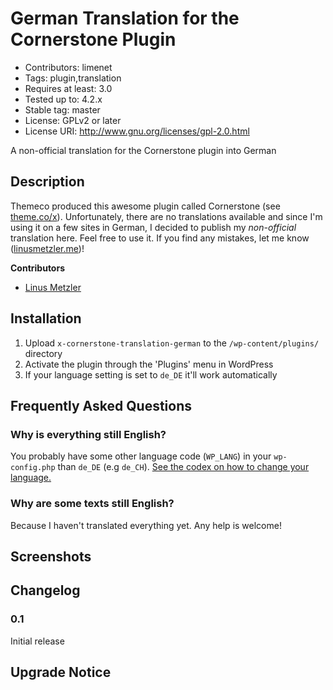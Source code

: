 # German Translation for the Cornerstone Plugin

* Contributors: limenet
* Tags: plugin,translation
* Requires at least: 3.0
* Tested up to: 4.2.x
* Stable tag: master
* License: GPLv2 or later
* License URI: http://www.gnu.org/licenses/gpl-2.0.html

A non-official translation for the Cornerstone plugin into German

## Description

Themeco produced this awesome plugin called Cornerstone (see [theme.co/x](http://theme.co/blog/x-version-4-introducing-cornerstone/)). Unfortunately, there are no translations available and since I'm using it on a few sites in German, I decided to publish my *non-official* translation here. Feel free to use it.
If you find any mistakes, let me know ([linusmetzler.me](http://linusmetzler.me))!

**Contributors**

- [Linus Metzler](https://github.com/limenet)

## Installation

1. Upload `x-cornerstone-translation-german` to the `/wp-content/plugins/` directory
1. Activate the plugin through the 'Plugins' menu in WordPress
1. If your language setting is set to `de_DE` it'll work automatically

## Frequently Asked Questions

### Why is everything still English?

You probably have some other language code (`WP_LANG`) in your `wp-config.php` than `de_DE` (e.g `de_CH`). [See the codex on how to change your language.](https://codex.wordpress.org/Installing_WordPress_in_Your_Language)

### Why are some texts still English?

Because I haven't translated everything yet. Any help is welcome!

## Screenshots


## Changelog

### 0.1

Initial release

## Upgrade Notice